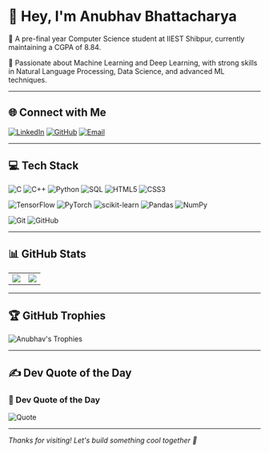 # 👋 Hey, I'm Anubhav Bhattacharya

🔭 A pre-final year Computer Science student at IIEST Shibpur, currently maintaining a CGPA of 8.84.

👯 Passionate about Machine Learning and Deep Learning, with strong skills in Natural Language Processing, Data Science, and advanced ML techniques. 
  


---

## 🌐 Connect with Me

[![LinkedIn](https://img.shields.io/badge/LinkedIn-blue?logo=linkedin&style=for-the-badge)](https://www.linkedin.com/in/anubhav-bhattacharya-a08a39340/)
[![GitHub](https://img.shields.io/badge/GitHub-grey?logo=github&style=for-the-badge)](https://github.com/wnubhav/wnubhav)
[![Email](https://img.shields.io/badge/Email-red?logo=gmail&style=for-the-badge)](mailto:anubhav10b@gmail.com)

---

## 💻 Tech Stack  

![C](https://img.shields.io/badge/C-00599C?style=for-the-badge&logo=c&logoColor=white) 
![C++](https://img.shields.io/badge/C++-00599C?style=for-the-badge&logo=c%2B%2B&logoColor=white) 
![Python](https://img.shields.io/badge/Python-3776AB?style=for-the-badge&logo=python&logoColor=white) 
![SQL](https://img.shields.io/badge/SQL-4479A1?style=for-the-badge&logo=postgresql&logoColor=white) 
![HTML5](https://img.shields.io/badge/HTML5-E34F26?style=for-the-badge&logo=html5&logoColor=white) 
![CSS3](https://img.shields.io/badge/CSS3-1572B6?style=for-the-badge&logo=css3&logoColor=white) 

![TensorFlow](https://img.shields.io/badge/TensorFlow-FF6F00?style=for-the-badge&logo=tensorflow&logoColor=white) 
![PyTorch](https://img.shields.io/badge/PyTorch-EE4C2C?style=for-the-badge&logo=pytorch&logoColor=white) 
![scikit-learn](https://img.shields.io/badge/scikit--learn-F7931E?style=for-the-badge&logo=scikitlearn&logoColor=white) 
![Pandas](https://img.shields.io/badge/Pandas-150458?style=for-the-badge&logo=pandas&logoColor=white) 
![NumPy](https://img.shields.io/badge/NumPy-013243?style=for-the-badge&logo=numpy&logoColor=white) 

![Git](https://img.shields.io/badge/Git-F05032?style=for-the-badge&logo=git&logoColor=white) 
![GitHub](https://img.shields.io/badge/GitHub-181717?style=for-the-badge&logo=github&logoColor=white) 


---

## 📊 GitHub Stats

<table>
  <tr>
    <td>
      <img src="https://github-readme-stats.vercel.app/api?username=wnubhav&show_icons=true&theme=darkhub" />
    </td>
    <td>
      <img src="https://github-readme-stats.vercel.app/api/top-langs/?username=wnubhav&theme=darkhub&layout=compact" />
    </td>
  </tr>
</table>

---

## 🏆 GitHub Trophies
![Anubhav's Trophies](https://github-profile-trophy.vercel.app/?username=wnubhav&theme=darkhub)


---

## ✍️ Dev Quote of the Day

### 📜 Dev Quote of the Day
![Quote](https://quotes-github-readme.vercel.app/api?type=horizontal&theme=dark)

---

_Thanks for visiting! Let's build something cool together 🚀_
